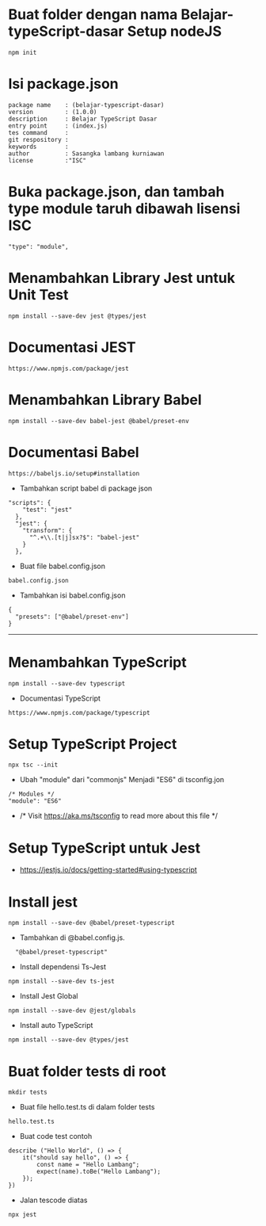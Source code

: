 # Buat folder dengan nama Belajar-typeScript-dasar Setup nodeJS
```
npm init
```
# Isi package.json
```
package name    : (belajar-typescript-dasar)
version         : (1.0.0)
description     : Belajar TypeScript Dasar
entry point     : (index.js)
tes command     :
git respository :
keywords        :
author          : Sasangka lambang kurniawan
license         :"ISC"
```
# Buka package.json, dan tambah type module taruh dibawah lisensi ISC

```
"type": "module",
```
# Menambahkan Library Jest untuk Unit Test

```
npm install --save-dev jest @types/jest
```
# Documentasi JEST
```
https://www.npmjs.com/package/jest
```

# Menambahkan Library Babel
```
npm install --save-dev babel-jest @babel/preset-env
```
# Documentasi Babel
```
https://babeljs.io/setup#installation
```

- Tambahkan script babel di package json
```
"scripts": {
    "test": "jest"
  },
  "jest": {
    "transform": {
      "^.+\\.[t|j]sx?$": "babel-jest"
    }
  },
```
- Buat file babel.config.json
```
babel.config.json
```
- Tambahkan isi babel.config.json
```
{
  "presets": ["@babel/preset-env"]
}
```
----------------------------------------------------------------------------------------------------------------------------------
# Menambahkan TypeScript
```
npm install --save-dev typescript
```
- Documentasi TypeScript
```
https://www.npmjs.com/package/typescript
```
# Setup TypeScript Project
```
npx tsc --init
```
- Ubah "module" dari "commonjs" Menjadi "ES6" di tsconfig.jon

```
/* Modules */
"module": "ES6"  
```
- /* Visit https://aka.ms/tsconfig to read more about this file */

# Setup TypeScript untuk Jest

- https://jestjs.io/docs/getting-started#using-typescript

# Install jest
```
npm install --save-dev @babel/preset-typescript
```
- Tambahkan di @babel.config.js.

```
  "@babel/preset-typescript"
```

- Install dependensi Ts-Jest

```
npm install --save-dev ts-jest
```

- Install Jest Global

```
npm install --save-dev @jest/globals
```

- Install auto TypeScript
```
npm install --save-dev @types/jest
```
# Buat folder tests di root
```
mkdir tests
```
- Buat file hello.test.ts di dalam folder tests
```
hello.test.ts
```
- Buat code test contoh
```
describe ("Hello World", () => {
    it("should say hello", () => { 
        const name = "Hello Lambang";
        expect(name).toBe("Hello Lambang");
    });
})
```
- Jalan tescode diatas
```
npx jest
```